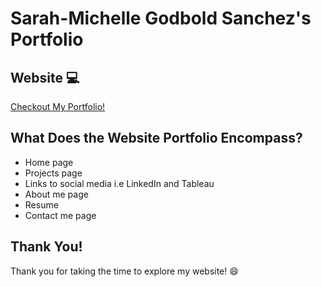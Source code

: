 # Sarah-Michelle Godbold Sanchez's Portfolio

## Website :computer:

[Checkout My Portfolio!](https://smgs2022.github.io/My_Portfolio/)

## What Does the Website Portfolio Encompass?

   - Home page
   - Projects page
   - Links to social media i.e LinkedIn and Tableau
   - About me page
   - Resume
   - Contact me page
    
 ## Thank You!
 
 Thank you for taking the time to explore my website! :smile:
